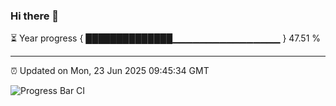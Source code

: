 ### Hi there 👋

⏳ Year progress { ██████████████▁▁▁▁▁▁▁▁▁▁▁▁▁▁▁▁ } 47.51 %

---

⏰ Updated on Mon, 23 Jun 2025 09:45:34 GMT

![Progress Bar CI](https://github.com/IshwaranRudhara/GIT-ACTION/workflows/Progress%20Bar%20CI/badge.svg)
